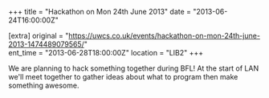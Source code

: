 +++
title = "Hackathon on Mon 24th June 2013"
date = "2013-06-24T16:00:00Z"

[extra]
original = "https://uwcs.co.uk/events/hackathon-on-mon-24th-june-2013-1474489079565/"    
ent_time = "2013-06-28T18:00:00Z"
location = "LIB2"
+++

We are planning to hack something together during BFL\! At the start of LAN we'll meet together to gather ideas about what to program then make something awesome.

